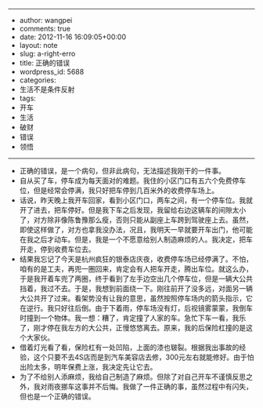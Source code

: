 - --
- author: wangpei
- comments: true
- date: 2012-11-16 16:09:05+00:00
- layout: note
- slug: a-right-erro
- title: 正确的错误
- wordpress_id: 5688
- categories:
- 生活不是条件反射
- tags:
- 开车
- 生活
- 破财
- 错误
- 领悟
- --
- 正确的错误，是一个病句，但非此病句，无法描述我刚干的一件事。
- 自从买了车，停车成为每天面对的难题。我住的小区门口有五六个免费停车位，但是经常会停满，我只好把车停到几百米外的收费停车场上。
- 话说，昨天晚上我开车回家，看到小区门口，两车之间，有一个停车位。我就开了进去，把车停好。但是我下车之后发现，我留给右边这辆车的间隙太小了，对方除非像陈鲁豫那么瘦，否则只能从副座上车跨到驾驶座上去。虽然，即使这样做了，对方也拿我没办法，况且，我明天一早就要开车出门，他可能在我之后才动车。但是，我是一个不愿意给别人制造麻烦的人。我决定，把车开走，停到收费车位去。
- 结果我忘记了今天是杭州疯狂的银泰店庆夜，收费停车场已经停满了。不怕，咱有的是工夫，再兜一圈回来，肯定会有人把车开走，腾出车位。就这么办，于是我开着车兜了两圈，终于看到了左手边空出几个停车位，但是一辆大公共挡着，我过不去。于是，我想到前面绕一下。刚往前开了没多远，对面另一辆大公共开了过来。看架势没有让我的意思，虽然按照停车场内的箭头指示，它在逆行。我只好往后倒。由于下着雨，停车场没有灯，后视镜雾蒙蒙，我倒车时撞到一个物体。我一想：糟了，肯定撞了人家的车。急忙下车一看，我乐了，刚才停在我左方的大公共，正慢悠悠离去。原来，我的后保险杠撞的是这个大家伙。
- 借着灯光看了看，保险杠有一处凹陷，上面的漆也皲裂。根据我出事故的经验，这个只要不去4S店而是到汽车美容店去修，300元左右就能修好。由于怕出险太多，明年保费上涨，我决定先让它去。
- 为了不给别人添麻烦，我给自己制造了麻烦。但除了对自己开车不谨慎反思之外，我对雨夜挪车这事并不后悔。我做了一件正确的事，虽然过程中有闪失，但也是一个正确的错误。
